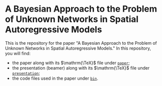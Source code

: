 # A Bayesian Approach to the Problem of Unknown Networks in Spatial Autoregressive Models

This is the repository for the paper
"A Bayesian Approach to the Problem of Unknown Networks in Spatial Autoregressive Models."
In this repository, you will find:

- the paper along with its $\mathrm{\TeX}$ file under [`paper`](./paper/);
- the presentation (beamer) along with its $\mathrm{\TeX}$ file under [`presentation`](./presentation/);
- the code files used in the paper under [`bin`](./bin/).
